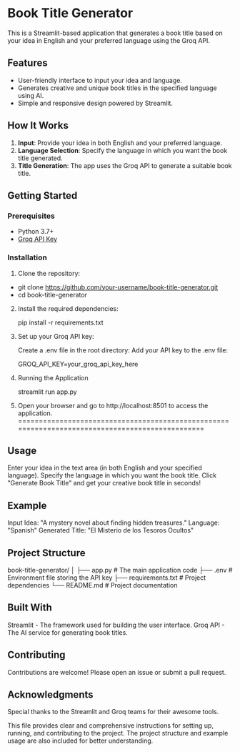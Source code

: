# Book Title Generator

This is a Streamlit-based application that generates a book title based on your idea in English and your preferred language using the Groq API. 

## Features

- User-friendly interface to input your idea and language.
- Generates creative and unique book titles in the specified language using AI.
- Simple and responsive design powered by Streamlit.

## How It Works

1. **Input**: Provide your idea in both English and your preferred language.
2. **Language Selection**: Specify the language in which you want the book title generated.
3. **Title Generation**: The app uses the Groq API to generate a suitable book title.

## Getting Started

### Prerequisites

- Python 3.7+
- [Groq API Key](https://console.groq.com/keys)

### Installation

1. Clone the repository:

  - git clone https://github.com/your-username/book-title-generator.git
   - cd book-title-generator
   
2. Install the required dependencies:

   pip install -r requirements.txt

3. Set up your Groq API key:

   Create a .env file in the root directory:
   Add your API key to the .env file:

      GROQ_API_KEY=your_groq_api_key_here

4. Running the Application

    streamlit run app.py

5. Open your browser and go to http://localhost:8501 to access the application.
================================================================================================
## Usage

Enter your idea in the text area (in both English and your specified language).
Specify the language in which you want the book title.
Click "Generate Book Title" and get your creative book title in seconds!

## Example
Input Idea: "A mystery novel about finding hidden treasures."
Language: "Spanish"
Generated Title: "El Misterio de los Tesoros Ocultos"

## Project Structure

book-title-generator/
│
├── app.py               # The main application code
├── .env                 # Environment file storing the API key
├── requirements.txt     # Project dependencies
└── README.md            # Project documentation

## Built With

Streamlit - The framework used for building the user interface.
Groq API - The AI service for generating book titles.

## Contributing
Contributions are welcome! Please open an issue or submit a pull request.

## Acknowledgments
Special thanks to the Streamlit and Groq teams for their awesome tools.

This file provides clear and comprehensive instructions for setting up, running, and contributing to the project. The project structure and example usage are also included for better understanding.







